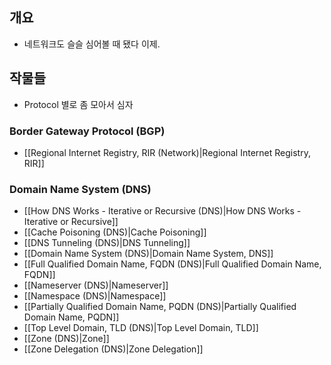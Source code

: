 ## 개요

- 네트워크도 슬슬 심어볼 때 됐다 이제.

## 작물들

- Protocol 별로 좀 모아서 심자

### Border Gateway Protocol (BGP)

- [[Regional Internet Registry, RIR (Network)|Regional Internet Registry, RIR]]

### Domain Name System (DNS)

- [[How DNS Works - Iterative or Recursive (DNS)|How DNS Works - Iterative or Recursive]]
- [[Cache Poisoning (DNS)|Cache Poisoning]]
- [[DNS Tunneling (DNS)|DNS Tunneling]]
- [[Domain Name System (DNS)|Domain Name System, DNS]]
- [[Full Qualified Domain Name, FQDN (DNS)|Full Qualified Domain Name, FQDN]]
- [[Nameserver (DNS)|Nameserver]]
- [[Namespace (DNS)|Namespace]]
- [[Partially Qualified Domain Name, PQDN (DNS)|Partially Qualified Domain Name, PQDN]]
- [[Top Level Domain, TLD (DNS)|Top Level Domain, TLD]]
- [[Zone (DNS)|Zone]]
- [[Zone Delegation (DNS)|Zone Delegation]]